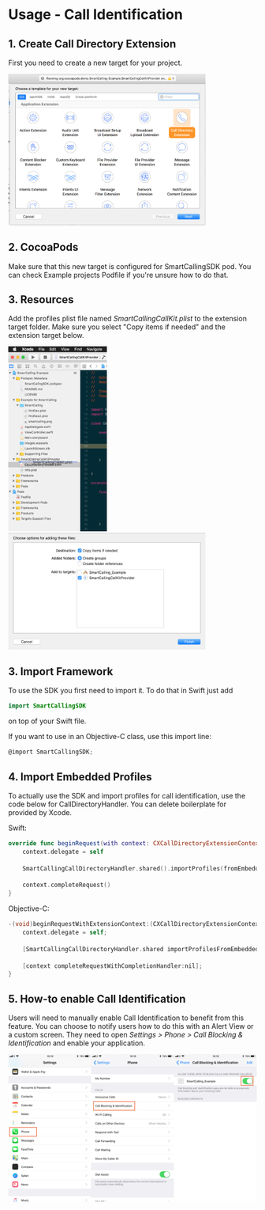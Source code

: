 # Usage - Call Identification

## 1. Create Call Directory Extension

First you need to create a new target for your project. 

<img src="https://raw.githubusercontent.com/Smartcalling/SmartCalling-iOS/master/Readme/call_kit_extension.png" width="400">

## 2. CocoaPods

Make sure that this new target is configured for SmartCallingSDK pod. You can check Example projects Podfile if you're unsure how to do that.

## 3. Resources

Add the profiles plist file named _SmartCallingCallKit.plist_ to the extension target folder. Make sure you select "Copy items if needed" and the extension target below.

<img src="https://raw.githubusercontent.com/Smartcalling/SmartCalling-iOS/master/Readme/call_kit_res_1.png" width="200">
<img src="https://raw.githubusercontent.com/Smartcalling/SmartCalling-iOS/master/Readme/call_kit_res_2.png" width="400">

## 3. Import Framework

To use the SDK you first need to import it. To do that in Swift just add
```swift
import SmartCallingSDK
```
on top of your Swift file.

If you want to use in an Objective-C class, use this import line:
```objective-c
@import SmartCallingSDK;
```

## 4. Import Embedded Profiles

To actually use the SDK and import profiles for call identification, use the code below for CallDirectoryHandler. You can delete boilerplate for provided by Xcode.

Swift:
```swift
override func beginRequest(with context: CXCallDirectoryExtensionContext) {
    context.delegate = self

    SmartCallingCallDirectoryHandler.shared().importProfiles(fromEmbeddedPlist: context)

    context.completeRequest()
}
```
Objective-C:
```objective-c
-(void)beginRequestWithExtensionContext:(CXCallDirectoryExtensionContext *)context {
    context.delegate = self;

    [SmartCallingCallDirectoryHandler.shared importProfilesFromEmbeddedPlist:context];

    [context completeRequestWithCompletionHandler:nil];
}
```
## 5. How-to enable Call Identification

Users will need to manually enable Call Identification to benefit from this feature. You can choose to notify users how to do this with an Alert View or a custom screen. They need to open *Settings > Phone > Call Blocking & Identification* and enable your application.

<img src="https://raw.githubusercontent.com/Smartcalling/SmartCalling-iOS/master/Readme/call_kit_settings.png" width="600">